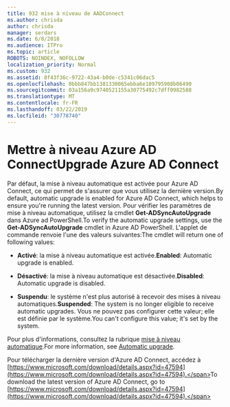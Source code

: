 ```yaml
---
title: 932 mise à niveau de AADConnect
ms.author: chrisda
author: chrisda
manager: serdars
ms.date: 6/8/2018
ms.audience: ITPro
ms.topic: article
ROBOTS: NOINDEX, NOFOLLOW
localization_priority: Normal
ms.custom: 932
ms.assetid: 8f43f36c-9722-43a4-b0de-c5341c06dac5
ms.openlocfilehash: 0bbb847bb1381330065ebba6e109795908b06490
ms.sourcegitcommit: 03a156a9c9740521155a30775492c7dff0982588
ms.translationtype: MT
ms.contentlocale: fr-FR
ms.lasthandoff: 03/22/2019
ms.locfileid: "30778740"
---
```

# <a name="upgrade-azure-ad-connect"></a><span data-ttu-id="a0c65-102">Mettre à niveau Azure AD Connect</span><span class="sxs-lookup"><span data-stu-id="a0c65-102">Upgrade Azure AD Connect</span></span>

<span data-ttu-id="a0c65-103">Par défaut, la mise à niveau automatique est activée pour Azure AD Connect, ce qui permet de s'assurer que vous utilisez la dernière version.</span><span class="sxs-lookup"><span data-stu-id="a0c65-103">By default, automatic upgrade is enabled for Azure AD Connect, which helps to ensure you're running the latest version.</span></span> <span data-ttu-id="a0c65-104">Pour vérifier les paramètres de mise à niveau automatique, utilisez la cmdlet **Get-ADSyncAutoUpgrade** dans Azure ad PowerShell.</span><span class="sxs-lookup"><span data-stu-id="a0c65-104">To verify the automatic upgrade settings, use the **Get-ADSyncAutoUpgrade** cmdlet in Azure AD PowerShell.</span></span> <span data-ttu-id="a0c65-105">L'applet de commande renvoie l'une des valeurs suivantes:</span><span class="sxs-lookup"><span data-stu-id="a0c65-105">The cmdlet will return one of following values:</span></span> 
  
- <span data-ttu-id="a0c65-106">**Activé**: la mise à niveau automatique est activée.</span><span class="sxs-lookup"><span data-stu-id="a0c65-106">**Enabled**: Automatic upgrade is enabled.</span></span> 
    
- <span data-ttu-id="a0c65-107">**Désactivé**: la mise à niveau automatique est désactivée.</span><span class="sxs-lookup"><span data-stu-id="a0c65-107">**Disabled**: Automatic upgrade is disabled.</span></span> 
    
- <span data-ttu-id="a0c65-108">**Suspendu**: le système n'est plus autorisé à recevoir des mises à niveau automatiques.</span><span class="sxs-lookup"><span data-stu-id="a0c65-108">**Suspended**: The system is no longer eligible to receive automatic upgrades.</span></span> <span data-ttu-id="a0c65-109">Vous ne pouvez pas configurer cette valeur; elle est définie par le système.</span><span class="sxs-lookup"><span data-stu-id="a0c65-109">You can't configure this value; it's set by the system.</span></span> 
    
<span data-ttu-id="a0c65-110">Pour plus d'informations, consultez la rubrique [mise à niveau automatique](https://docs.microsoft.com/azure/active-directory/connect/active-directory-aadconnect-feature-automatic-upgrade).</span><span class="sxs-lookup"><span data-stu-id="a0c65-110">For more information, see [Automatic upgrade](https://docs.microsoft.com/azure/active-directory/connect/active-directory-aadconnect-feature-automatic-upgrade).</span></span>
  
<span data-ttu-id="a0c65-111">Pour télécharger la dernière version d'Azure AD Connect, accédez à [https://www.microsoft.com/download/details.aspx?id=47594](https://www.microsoft.com/download/details.aspx?id=47594).</span><span class="sxs-lookup"><span data-stu-id="a0c65-111">To download the latest version of Azure AD Connect, go to [https://www.microsoft.com/download/details.aspx?id=47594](https://www.microsoft.com/download/details.aspx?id=47594).</span></span>
  

